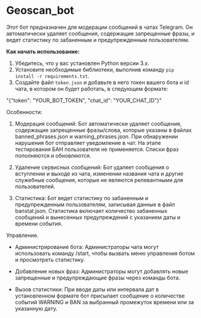 # Geoscan_bot
Этот бот предназначен для модерации сообщений в чатах Telegram. Он автоматически удаляет сообщения, содержащие запрещенные фразы, и ведет статистику по забаненным и предупрежденным пользователям.

**Как начать использование:**
1. Убедитесь, что у вас установлен Python версии 3.x.
2. Установите необходимые библиотеки, выполнив команду `pip install -r requirements.txt`.
3. Создайте файл `token.json` и добавьте в него токен вашего бота и id чата, в котором он будет работать, в следующем формате:

"{"token": "YOUR_BOT_TOKEN",
  "chat_id": "YOUR_CHAT_ID"}"

Особенности:

1. Модерация сообщений:
Бот автоматически удаляет сообщения, содержащие запрещенные фразы/слова, которые указаны в файлах banned_phrases.json и warning_phrases.json.
При обнаружении нарушения бот отправляет уведомление в чат. На этапе тестирования БАН пользователя не применяется. Списки фраз пополняются и обновляются.

3. Удаление сервисных сообщений:
Бот удаляет сообщения о вступлении и выходе из чата, изменении названия чата и другие служебные сообщения, которые не являются релевантными для пользователей.

4. Статистика:
Бот ведет статистику по забаненным и предупрежденным пользователям, записывая данные в файл banstat.json.
Статистика включает количество забаненных сообщений и вынесенных предупреждений с указанием даты и времени события.

Управление.

- Администрирование бота:
Администраторы чата могут использовать команду /start, чтобы вызвать меню управления ботом и просмотреть статистику.

- Добавление новых фраз:
Администраторы могут добавлять новые запрещенные и предупреждающие фразы через команды бота.

- Вызов статистики:
При вводе даты или интервала дат в установленном формате бот присылает сообщение о количестве событий WARNING и BAN за выбранный промежуток времени или за указанную дату.
